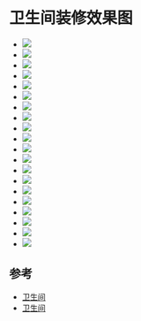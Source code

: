 # 卫生间装修效果图

- ![](./bathroom/1.jpg)
- ![](./bathroom/2.jpg)
- ![](./bathroom/3.jpg)
- ![](./bathroom/4.jpg)
- ![](./bathroom/5.jpg)
- ![](./bathroom/6.jpg)
- ![](./bathroom/7.jpg)
- ![](./bathroom/8.jpg)
- ![](./bathroom/9.jpg)
- ![](./bathroom/10.jpg)
- ![](./bathroom/11.jpg)
- ![](./bathroom/12.jpg)
- ![](./bathroom/13.jpg)
- ![](./bathroom/14.jpg)
- ![](./bathroom/15.jpg)
- ![](./bathroom/16.jpg)
- ![](./bathroom/17.jpg)
- ![](./bathroom/18.jpg)
- ![](./bathroom/19.jpg)
- ![](./bathroom/20.jpg)

## 参考

- [卫生间](https://xiaoguotu.to8to.com/list-h1s5i0)
- [卫生间](http://home.fang.com/album/weishengjian/)
